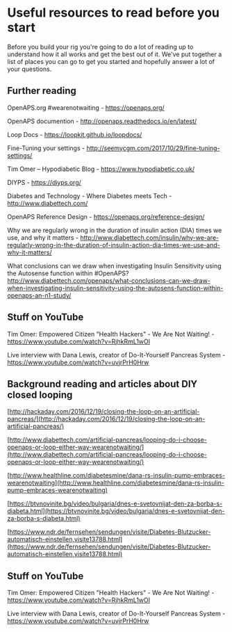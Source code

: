 # Useful resources to read before you start

Before you build your rig you're going to do a lot of reading up to understand how it all works and get the best out of it. We've put together a list of places you can go to get you started and hopefully answer a lot of your questions.

## Further reading

OpenAPS.org #wearenotwaiting - https://openaps.org/

OpenAPS documention - http://openaps.readthedocs.io/en/latest/

Loop Docs -  https://loopkit.github.io/loopdocs/

Fine-Tuning your settings - http://seemycgm.com/2017/10/29/fine-tuning-settings/

Tim Omer – Hypodiabetic Blog - https://www.hypodiabetic.co.uk/

DIYPS - https://diyps.org/

Diabetes and Technology - Where Diabetes meets Tech - http://www.diabettech.com/

OpenAPS Reference Design - https://openaps.org/reference-design/

Why we are regularly wrong in the duration of insulin action (DIA) times we use, and why it matters - http://www.diabettech.com/insulin/why-we-are-regularly-wrong-in-the-duration-of-insulin-action-dia-times-we-use-and-why-it-matters/

What conclusions can we draw when investigating Insulin Sensitivity using the Autosense function within #OpenAPS? http://www.diabettech.com/openaps/what-conclusions-can-we-draw-when-investigating-insulin-sensitivity-using-the-autosens-function-within-openaps-an-n1-study/

## Stuff on YouTube

Tim Omer: Empowered Citizen "Health Hackers" - We Are Not Waiting! - https://www.youtube.com/watch?v=RjhkRmL1wOI

Live interview with Dana Lewis, creator of Do-It-Yourself Pancreas System - https://www.youtube.com/watch?v=uvjrPrH0Hrw

## Background reading and articles about DIY closed looping

[http://hackaday.com/2016/12/19/closing-the-loop-on-an-artificial-pancreas/](http://hackaday.com/2016/12/19/closing-the-loop-on-an-artificial-pancreas/)

[http://www.diabettech.com/artificial-pancreas/looping-do-i-choose-openaps-or-loop-either-way-wearenotwaiting/](http://www.diabettech.com/artificial-pancreas/looping-do-i-choose-openaps-or-loop-either-way-wearenotwaiting/)

[http://www.healthline.com/diabetesmine/dana-rs-insulin-pump-embraces-wearenotwaiting](http://www.healthline.com/diabetesmine/dana-rs-insulin-pump-embraces-wearenotwaiting)

[https://btvnovinite.bg/video/bulgaria/dnes-e-svetovnijat-den-za-borba-s-diabeta.html](https://btvnovinite.bg/video/bulgaria/dnes-e-svetovnijat-den-za-borba-s-diabeta.html)

[https://www.ndr.de/fernsehen/sendungen/visite/Diabetes-Blutzucker-automatisch-einstellen,visite13788.html](https://www.ndr.de/fernsehen/sendungen/visite/Diabetes-Blutzucker-automatisch-einstellen,visite13788.html)

## Stuff on YouTube

Tim Omer: Empowered Citizen "Health Hackers" - We Are Not Waiting! - https://www.youtube.com/watch?v=RjhkRmL1wOI

Live interview with Dana Lewis, creator of Do-It-Yourself Pancreas System - https://www.youtube.com/watch?v=uvjrPrH0Hrw
